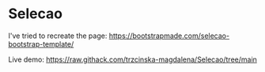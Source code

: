 # Selecao
I've tried to recreate the page: https://bootstrapmade.com/selecao-bootstrap-template/

Live demo: https://raw.githack.com/trzcinska-magdalena/Selecao/tree/main
